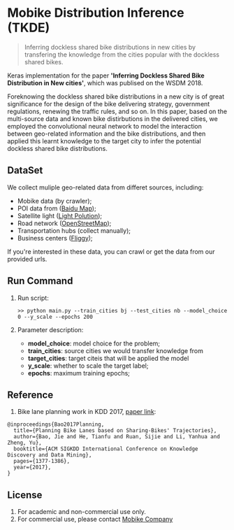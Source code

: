 # Mobike Distribution Inference (TKDE)

> Inferring dockless shared bike distributions in new cities by transfering the knowledge from the cities popular with the dockless shared bikes.

Keras implementation for the paper **'Inferring Dockless Shared Bike Distribution in New cities'**, which was publised on the WSDM 2018.

Foreknowing the dockless shared bike distributions in a new city is of great significance for the design of the bike delivering strategy, government regulations, renewing the traffic rules, and so on. In this paper, based on the multi-source data and known bike distirbutions in the delivered cities, we employed the convolutional neural network to model the interaction between geo-related information and the bike distributions, and then applied this learnt knowledge to the target city to infer the potential dockless shared bike distributions.


## DataSet

We collect muliple geo-related data from differet sources, including:
 
 * Mobike data (by crawler);
 * POI data from ([Baidu Map](http://lbsyun.baidu.com)); 
 * Satellite light ([Light Polution](https://www.lightpollutionmap.info));  
 * Road network ([OpenStreetMap](https://openstreetmap.org));
 * Transportation hubs (collect manually);
 * Business centers ([Fliggy](https://www.fliggy.com));

If you're interested in these data, you can crawl or get the data from our provided urls.



<!--## Project Structure

The project is organized as follows: 
	
```
data/
	meta_data: multiple source data;
	road/
		train_bound: data version for feed forward neural network;
		train_bound_cnn: data version for convolutional network;
metrics/
	the maximum mean discrepancy metric implementation
models/
	core models and run scripts
results/
	the spatial-temporal characteristics analysis results
road_match/
	map matching and feature extraction scripts
util/
	general common functions
```
-->

## Run Command
	
1. Run script:
	
	```
	>> python main.py --train_cities bj --test_cities nb --model_choice 0 --y_scale --epochs 200
	```
	
2. Parameter description:
	* **model_choice**: model choice for the problem;
	* **train_cities**: source cities we would transfer knowledge from
	* **target_cities**: target citeis that will be applied the model
	* **y_scale**: whether to scale the target label;
	* **epochs**: maximum training epochs;

<!--## Citation

If you use this code or the data for your research, please cite our paper:

```
@inproceedings{Liu2018Where,
  title={Where Will Dockless Shared Bikes be Stacked? — Parking Hotspots Detection in a New City},
  author={Liu, Zhaoyang and Shen, Yanyan and Zhu, Yanmin},
  booktitle={The 24th ACM SIGKDD International Conference on Knowledge Discovery & Data Mining},
  pages={378-386},
  year={2018},
}
```-->

## Reference

1. Bike lane planning work in KDD 2017, [paper link](https://www.microsoft.com/en-us/research/wp-content/uploads/2017/06/main-1.pdf):

```
@inproceedings{Bao2017Planning,
  title={Planning Bike Lanes based on Sharing-Bikes' Trajectories},
  author={Bao, Jie and He, Tianfu and Ruan, Sijie and Li, Yanhua and Zheng, Yu},
  booktitle={ACM SIGKDD International Conference on Knowledge Discovery and Data Mining},
  pages={1377-1386},
  year={2017},
}
```


## License

1. For academic and non-commercial use only.
2. For commercial use, please contact [Mobike Company](https://mobike.com/cn/)
    

